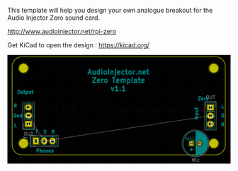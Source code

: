 This template will help you design your own analogue breakout for
the Audio Injector Zero sound card.

http://www.audioinjector.net/rpi-zero

Get KiCad to open the design : https://kicad.org/

![Audio Injector Zero sound card image](https://github.com/Audio-Injector/AudioInjector.zero.template/blob/master/AI.zero.template.png?raw=true)
